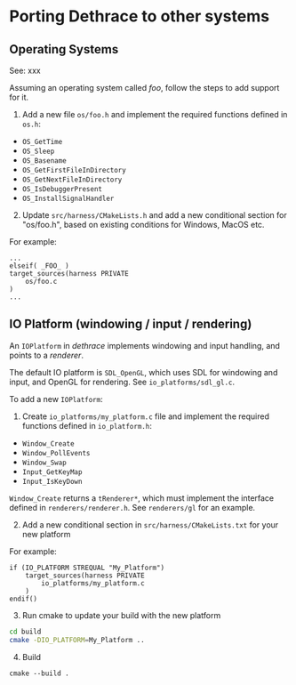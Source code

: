 # Porting Dethrace to other systems

## Operating Systems

See: xxx

Assuming an operating system called _foo_, follow the steps to add support for it.

1. Add a new file `os/foo.h` and implement the required functions defined in `os.h`:
- `OS_GetTime`
- `OS_Sleep`
- `OS_Basename`
- `OS_GetFirstFileInDirectory`
- `OS_GetNextFileInDirectory`
- `OS_IsDebuggerPresent`
- `OS_InstallSignalHandler`

2. Update `src/harness/CMakeLists.h` and add a new conditional section for "os/foo.h", based on existing conditions for Windows, MacOS etc. 

For example:

```
...
elseif( _FOO_ )
target_sources(harness PRIVATE
    os/foo.c
)
...
```

## IO Platform (windowing / input / rendering)

An `IOPlatform` in _dethrace_ implements windowing and input handling, and points to a _renderer_.

The default IO platform is `SDL_OpenGL`, which uses SDL for windowing and input, and OpenGL for rendering. See `io_platforms/sdl_gl.c`.

To add a new `IOPlatform`:

1. Create `io_platforms/my_platform.c` file and implement the required functions defined in `io_platform.h`:
- `Window_Create`
- `Window_PollEvents`
- `Window_Swap`
- `Input_GetKeyMap`
- `Input_IsKeyDown`

`Window_Create` returns a `tRenderer*`, which must implement the interface defined in `renderers/renderer.h`. See `renderers/gl` for an example.

2. Add a new conditional section in `src/harness/CMakeLists.txt` for your new platform

For example:
```
if (IO_PLATFORM STREQUAL "My_Platform")
    target_sources(harness PRIVATE
        io_platforms/my_platform.c
    )
endif()
```

3. Run cmake to update your build with the new platform
```sh
cd build
cmake -DIO_PLATFORM=My_Platform ..
```

4. Build
```
cmake --build .
```
